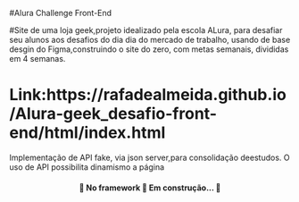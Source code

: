 #Alura Challenge Front-End


#Site de uma loja geek,projeto idealizado pela escola ALura, para desafiar seu alunos aos desafios do dia dia
do mercado de trabalho, usando de base desgin do Figma,construindo o site do zero, com metas semanais, divididas em 4 semanas.

<h1>Link:https://rafadealmeida.github.io/Alura-geek_desafio-front-end/html/index.html
</h1>

<p> Implementação de API fake, via json server,para consolidação deestudos. O uso de API possibilita dinamismo a página </p>

<h4 align="center"> 
	🚧  No framework 🚀 Em construção...  🚧
</h4>
